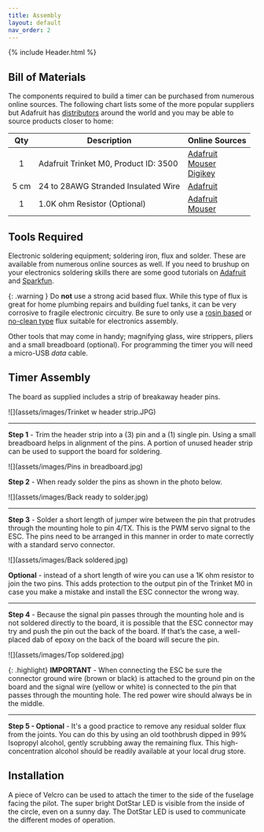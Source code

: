 ```yaml
---
title: Assembly
layout: default
nav_order: 2
---
```


{% include Header.html %}

## Bill of Materials ##

The components required to build a timer can be purchased from numerous online sources. The following chart lists some of the more popular suppliers but Adafruit has <a href="https://www.adafruit.com/distributors" target="_blank">distributors</a> around the world and you may be able to source products closer to home:

| Qty | Description | Online Sources |
| :---: | ----------- | ------------- |
| 1 | Adafruit Trinket M0, Product ID: 3500 | [Adafruit][11]<br>[Mouser][10]<br>[Digikey][9]  |
| 5 cm | 24 to 28AWG Stranded Insulated Wire | [Adafruit][3] |
| 1 | 1.0K ohm Resistor (Optional) | [Adafruit][7]<br>[Mouser][8] |

## Tools Required ##

Electronic soldering equipment; soldering iron, flux and solder.  These are available from numerous online sources as well.  If you need to brushup on your electronics soldering skills there are some good tutorials on <a href="https://learn.adafruit.com/adafruit-guide-excellent-soldering" target="_blank">Adafruit</a> and <a href="https://learn.sparkfun.com/tutorials/how-to-solder-through-hole-soldering?_ga=2.264399628.2047829894.1668554338-987389297.1656854053" target="_blank">Sparkfun</a>.

{: .warning }
Do **not** use a strong acid based flux.  While this type of flux is great for home plumbing repairs and building fuel tanks, it can be very corrosive to fragile electronic circuitry. Be sure to only use a <a href="https://www.chipquik.com/store/product_info.php?products_id=310027" target="_blank">rosin based</a> or <a href="https://www.chipquik.com/store/product_info.php?products_id=330003" target="_blank">no-clean type</a> flux suitable for electronics assembly.

Other tools that may come in handy; magnifying glass, wire strippers, pliers and a small breadboard (optional).  For programming the timer you will need a micro-USB *data* cable.

## Timer Assembly ##

The board as supplied includes a strip of breakaway header pins.

![](assets/images/Trinket w header strip.JPG)

---
**Step 1** - Trim the header strip into a (3) pin and a (1) single pin.  Using a small breadboard helps in alignment of the pins.  A portion of unused header strip can be used to support the board for soldering.  

![](assets/images/Pins in breadboard.jpg)

**Step 2** - When ready solder the pins as shown in the photo below.

![](assets/images/Back ready to solder.jpg)

___
**Step 3** - Solder a short length of jumper wire between the pin that protrudes through the mounting hole to pin 4/TX.  This is the PWM servo signal to the ESC.  The pins need to be arranged in this manner in order to mate correctly with a standard servo connector.  

![](assets/images/Back soldered.jpg)

**Optional** - instead of a short length of wire you can use a 1K ohm resistor to join the two pins.  This adds protection to the output pin of the Trinket M0 in case you make a mistake and install the ESC connector the wrong way.

___
**Step 4** - Because the signal pin passes through the mounting hole and is not soldered directly to the board, it is possible that the ESC connector may try and push the pin out the back of the board.  If that’s the case, a well-placed dab of epoxy on the back of the board will secure the pin.

![](assets/images/Top soldered.jpg)

{: .highlight}
**IMPORTANT** - When connecting the ESC be sure the connector ground wire (brown or black) is attached to the ground pin on the board and the signal wire (yellow or white) is connected to the pin that passes through the mounting hole.  The red power wire should always be in the middle.

___
**Step 5 - Optional** - It's a good practice to remove any residual solder flux from the joints. You can do this by using an old toothbrush dipped in 99% Isopropyl alcohol, gently scrubbing away the remaining flux. This high-concentration alcohol should be readily available at your local drug store.

## Installation ##

A piece of Velcro can be used to attach the timer to the side of the fuselage facing the pilot.  The super bright DotStar LED is visible from the inside of the circle, even on a sunny day.  The DotStar LED is used to communicate the different modes of operation.


[3]: https://www.adafruit.com/category/472
[7]: https://www.adafruit.com/product/4294
[8]: https://www.mouser.com/ProductDetail/SEI-Stackpole/CF18JT1K00?qs=sGAEpiMZZMsPqMdJzcrNwuaNijEq1Pkyg2rv5L6UyoTAJ5IK6%2FI23A%3D%3D
[9]: https://www.digikey.com/en/products/detail/adafruit-industries-llc/3500/7623049?s=N4IgTCBcDaIIYBM4DMBOBXAlgFwAQGYBWABmJAF0BfIA
[10]: https://www.mouser.com/ProductDetail/Adafruit/3500?qs=YCa%2FAAYMW02nmtTxRamnHA%3D%3D
[11]: https://www.adafruit.com/product/3500
